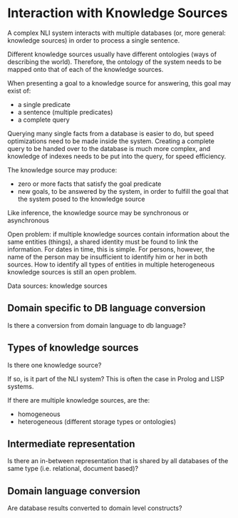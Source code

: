 # Interaction with Knowledge Sources

A complex NLI system interacts with multiple databases (or, more general: knowledge sources) in order to process a single sentence.

Different knowledge sources usually have different ontologies (ways of describing the world). Therefore, the ontology of the system needs to be mapped onto that of each of the knowledge sources.

When presenting a goal to a knowledge source for answering, this goal may exist of:

* a single predicate
* a sentence (multiple predicates)
* a complete query

Querying many single facts from a database is easier to do, but speed optimizations need to be made inside the system.
Creating a complete query to be handed over to the database is much more complex, and knowledge of indexes needs to be put into the query, for speed efficiency.

The knowledge source may produce:

* zero or more facts that satisfy the goal predicate
* new goals, to be answered by the system, in order to fulfill the goal that the system posed to the knowledge source

Like inference, the knowledge source may be synchronous or asynchronous

Open problem: if multiple knowledge sources contain information about the same entities (things), a shared identity must be found to link the information. For dates in time, this is simple. For persons, however, the name of the person may be insufficient to identify him or her in both sources. How to identify all types of entities in multiple heterogeneous knowledge sources is still an open problem.

Data sources: knowledge sources

## Domain specific to DB language conversion

Is there a conversion from domain language to db language?

## Types of knowledge sources

Is there one knowledge source?

If so, is it part of the NLI system?
    This is often the case in Prolog and LISP systems.

If there are multiple knowledge sources, are the:

* homogeneous
* heterogeneous (different storage types or ontologies)

## Intermediate representation

Is there an in-between representation that is shared by all databases of the same type (i.e. relational, document based)?

## Domain language conversion

Are database results converted to domain level constructs?

